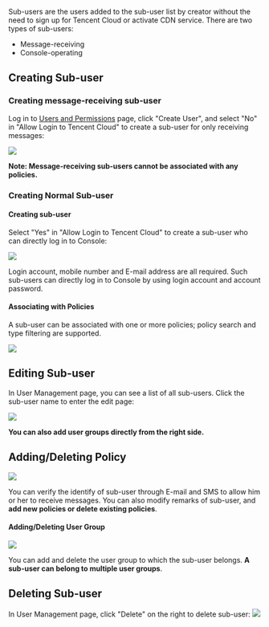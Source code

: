 Sub-users are the users added to the sub-user list by creator without the need to sign up for Tencent Cloud or activate CDN service. There are two types of sub-users:

+ Message-receiving
+ Console-operating

## Creating Sub-user

### Creating message-receiving sub-user

Log in to [Users and Permissions](https://console.qcloud.com/cam) page, click "Create User", and select "No" in "Allow Login to Tencent Cloud" to create a sub-user for only receiving messages:

![](//mc.qcloudimg.com/static/img/c54bb9695b9125a7f7389d694825d903/image.png)

**Note: Message-receiving sub-users cannot be associated with any policies.**

### Creating Normal Sub-user

#### Creating sub-user
Select "Yes" in "Allow Login to Tencent Cloud" to create a sub-user who can directly log in to Console:

![ ](//mc.qcloudimg.com/static/img/062339d920bda67d0f660d0149e598d6/image.png)

Login account, mobile number and E-mail address are all required. Such sub-users can directly log in to Console by using login account and account password.

#### Associating with Policies
A sub-user can be associated with one or more policies; policy search and type filtering are supported.

![ ](//mc.qcloudimg.com/static/img/d72326a37648be7bd8682aae014cd227/image.png)


## Editing Sub-user

In User Management page, you can see a list of all sub-users. Click the sub-user name to enter the edit page:

![](//mc.qcloudimg.com/static/img/5dba36689a399ff8cc17cdafc0602816/image.png)

**You can also add user groups directly from the right side.**

## Adding/Deleting Policy

![ ](//mc.qcloudimg.com/static/img/5143b0507c5893985ff36f42802404ad/image.png)

You can verify the identify of sub-user through E-mail and SMS to allow him or her to receive messages. You can also modify remarks of sub-user, and **add new policies or delete existing policies**.

#### Adding/Deleting User Group

![](//mc.qcloudimg.com/static/img/0d60db22275029642468f99542686b5e/image.png)

You can add and delete the user group to which the sub-user belongs. **A sub-user can belong to multiple user groups**.

## Deleting Sub-user

In User Management page, click "Delete" on the right to delete sub-user:
![ ](//mc.qcloudimg.com/static/img/22025f48d8d5c1f0387f0bb4cac26b14/image.png)